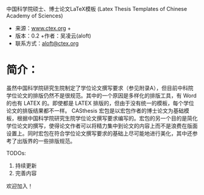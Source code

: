 中国科学院硕士、博士论文LaTeX模板 (Latex Thesis Templates of Chinese Academy of Sciences)

+ 来源：www.ctex.org +
+  版本：0.2
+作者：吴凌云(aloft)
+ 联系方式：aloft@ctex.org

# 简介：
虽然中国科学院研究生院制定了学位论文撰写要求（参见附录A），但目前中科院学位论文的排版仍然不是很规范。其中的一个原因是多样化的排版工具，有 Word 的也有 LATEX 的。即使都是 LATEX 排版的，但由于没有统一的模板，每个学位论文的排版结果都不一样。 CASthesis 宏包是以宏包作者的博士论文为基础模板，根据中国科学院研究生院学位论文撰写要求编写的。宏包的另一个目的是简化学位论文的撰写，使得论文作者可以将精力集中到论文的内容上而不是浪费在版面设置上。同时宏包在符合学位论文撰写要求的基础上尽可能地进行美化，其中还参考了出版界的一些排版规范。


TODOs:
1. 持续更新  
2. 完善内容

欢迎加入！
